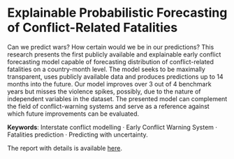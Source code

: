 # Explainable Probabilistic Forecasting of Conflict-Related Fatalities

Can we predict wars? How certain would we be in our predictions?
This research presents the first publicly available and explainable
early conflict forecasting model capable of forecasting distribution
of conflict-related fatalities on a country-month level. The model seeks
to be maximally transparent, uses publicly available data and produces
predictions up to 14 months into the future. Our model improves over
3 out of 4 benchmark years but misses the violence spikes, possibly, due
to the nature of independent variables in the dataset. The presented
model can complement the field of conflict-warning systems and serve as
a reference against which future improvements can be evaluated.

**Keywords**: Interstate conflict modelling · Early Conflict Warning System
· Fatalities prediction · Predicting with uncertainty.

The report with details is
available [here](https://drive.google.com/file/d/1r63S5BRPRl8G2HuTjyWtFpOxvVNsNV7o/view?usp=sharing).